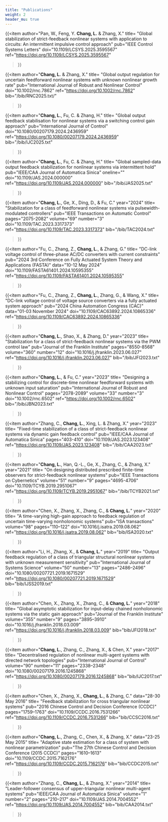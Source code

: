 ```yaml
---
title: "Publications"
weight: 2
header_mu: true
---
```



{{<item 
author="Pan, W., Feng, Y. **Chang, L.** & Zhang, X." 
title= "Global stabilization of strict-feedback nonlinear systems with application to circuits: An intermittent impulsive control approach"
pub="IEEE Control Systems Letters"
doi="10.1109/LCSYS.2025.3595567"
ref="https://doi.org/10.1109/LCSYS.2025.3595567"
>}}



{{<item 
author="**Chang, L.** & Zhang, X." 
title= "Global output regulation for uncertain feedforward nonlinear systems with unknown nonlinear growth rate" 
pub="International Journal of Robust and Nonlinear Control"
doi="10.1002/rnc.7862"
ref="https://doi.org/10.1002/rnc.7862"
bib="/bib/RNC2025.txt/"
>}}

{{<item 
author="**Chang, L.**, Fu, C. & Zhang, H." 
title= "Global output feedback stabilisation for nonlinear systems via a switching control gain approach" 
pub="International Journal of Control"
doi="10.1080/00207179.2024.2436959"
ref="https://doi.org/10.1080/00207179.2024.2436959"
bib="/bib/IJC2025.txt"
>}}


{{<item 
author="**Chang, L.**, Fu, C. & Zhang, H." 
title= "Global sampled-data output feedback stabilization for nonlinear systems via intermittent hold" 
pub="IEEE/CAA Journal of Automatica Sinica"
oneline=""
doi="10.1109/JAS.2024.000000"
ref="https://doi.org/10.1109/JAS.2024.000000"
bib="/bib/JAS2025.txt"
>}}


{{<item 
author="**Chang, L.**, Ge, X., Ding, D., & Fu, C." 
year="2024" 
title= "Stabilization for a class of feedforward nonlinear systems via pulsewidth-modulated controllers" 
pub="IEEE Transactions on Automatic Control"
pages="2075-2082"
volume="69"
number="3"
doi="10.1109/TAC.2023.3317373"
ref="https://doi.org/10.1109/TAC.2023.3317373"
bib="/bib/TAC2024.txt"
>}}

{{<item 
author="Fu, C., Zhang, Z., **Chang, L.**, & Zhang, G." 
title= "DC-link voltage control of three-phase AC/DC converters with current constraints" 
pub="2024 3rd Conference on Fully Actuated System Theory and Applications (FASTA)" 
data="10-12 May 2024"
doi="10.1109/FASTA61401.2024.10595355"
ref="https://doi.org/10.1109/FASTA61401.2024.10595355"
>}}


{{<item 
author="Fu, C., Zhang, Z., **Chang, L.**,  Zhang, G., & Wang, X." 
title= "DC-link voltage control of voltage source converters via a fully actuated system approach" 
pub="2024 China Automation Congress (CAC)" 
data="01-03 November 2024"
doi="10.1109/CAC63892.2024.10865336"
ref="https://doi.org/10.1109/CAC63892.2024.10865336"
>}}



{{<item 
author="**Chang, L.**, Shao, X., & Zhang, D." 
year="2023" 
title= "Stabilization for a class of strict-feedback nonlinear systems via the PWM control law" 
pub="Journal of the Franklin Institute" 
pages="8550-8568"
volume="360"
number="12"
doi="10.1016/j.jfranklin.2023.06.027"
ref="https://doi.org/10.1016/j.jfranklin.2023.06.027"
bib="/bib/JFI2023.txt"
>}}


{{<item 
author="**Chang, L.**, & Fu, C." 
year="2023" 
title= "Designing a stabilizing control for discrete-time nonlinear feedforward systems with unknown input saturation" 
pub="International Journal of Robust and Nonlinear Control" 
pages="2078-2089"
volume="33"
number="3"
doi="10.1002/rnc.6502"
ref="https://doi.org/10.1002/rnc.6502"
bib="/bib/JBN2023.txt"
>}}
  
{{<item 
author="Zhang, C., **Chang, L.**, Xing, L. & Zhang, X." 
year="2023" 
title= "Fixed-time stabilization of a class of strict-feedback nonlinear systems via dynamic gain feedback control" 
pub="IEEE/CAA Journal of Automatica Sinica" 
pages="403-410"
doi="10.1109/JAS.2023.123408"
ref="https://doi.org/10.1109/JAS.2023.123408"
bib="/bib/CAA2023.txt"
>}}
  
{{<item 
author="**Chang, L.**, Han, Q.-L., Ge, X., Zhang, C., & Zhang, X." 
year="2021" 
title= "On designing distributed prescribed finite-time observers for strict-feedback nonlinear systems" 
pub="IEEE Transactions on Cybernetics" 
volume="51"
number="9"
pages="4695-4706"
doi="10.1109/TCYB.2019.2951067"
ref="https://doi.org/10.1109/TCYB.2019.2951067"
bib="/bib/TCYB2021.txt"
>}}

{{<item 
author="Chen, X., Zhang, X., Zhang, C., & **Chang, L.**" 
year="2020" 
title= "A time-varying high-gain approach to feedback regulation of uncertain time-varying nonholonomic systems" 
pub="ISA transactions" 
volume="98"
pages="110–122"
doi="10.1016/j.isatra.2019.08.062"
ref="https://doi.org/10.1016/j.isatra.2019.08.062"
bib="bib/ISA2020.txt"
>}}


{{<item 
author="Li, H., Zhang, X., & **Chang, L.**" 
year="2019" 
title= "Output feedback regulation of a class of triangular structural nonlinear systems with unknown measurement sensitivity" 
pub="International Journal of Systems Science" 
volume="50"
number="13"
pages="2486–2496"
doi="10.1080/00207721.2019.1671529"
ref="https://doi.org/10.1080/00207721.2019.1671529"
bib="bib/IJSS2019.txt"
>}}

{{<item 
author="Chen, X., Zhang, X., Zhang, C., & **Chang, L.**" 
year="2018" 
title= "Global asymptotic stabilization for input-delay chained nonholonomic systems via the static gain approach" 
pub="Journal of the Franklin Institute" 
volume="355"
number="9"
pages="3895–3910"
doi="10.1016/j.jfranklin.2018.03.009"
ref="https://doi.org/10.1016/j.jfranklin.2018.03.009"
bib="bib/JFI2018.txt"
>}}

{{<item 
author="**Chang, L.**, Zhang, C., Zhang, X., & Chen, X." 
year="2017" 
title= "Decentralised regulation of nonlinear multi-agent systems with directed network topologies" 
pub="International Journal of Control" 
volume="90"
number="11"
pages="2338–2348"
doi="10.1080/00207179.2016.1245868"
ref="https://doi.org/10.1080/00207179.2016.1245868"
bib="bib/IJC2017.txt"
>}}

{{<item 
author="Chen, X., Zhang, X., **Chang, L.**, & Zhang, C." 
data="28-30 May 2016" 
title= "Feedback stabilization for cross triangular nonlinear systems" 
pub="2016 Chinese Control and Decision Conference (CCDC)" 
pages="1759–1763"
doi="10.1109/CCDC.2016.7531266"
ref="https://doi.org/10.1109/CCDC.2016.7531266"
bib="bib/CCSC2016.txt"
>}}

{{<item 
author="**Chang, L.**, Zhang, C., Chen, X., & Zhang, X." 
data="23-25 May 2015" 
title= "Adaptive state estimation for a class of system with nonlinear parametrization" 
pub="The 27th Chinese Control and Decision Conference (2015 CCDC)" 
pages="1610–1613"
doi="10.1109/CCDC.2015.7162176"
ref="https://doi.org/10.1109/CCDC.2015.7162176"
bib="bib/CCDC2015.txt"
>}}

{{<item 
author="Zhang, C., **Chang, L.**, & Zhang, X." 
year="2014" 
title= "Leader-follower consensus of upper-triangular nonlinear multi-agent systems" 
pub="IEEE/CAA Journal of Automatica Sinica" 
volume="1"
number="2"
pages="210–217"
doi="10.1109/JAS.2014.7004552"
ref="https://doi.org/10.1109/JAS.2014.7004552"
bib="bib/CAA2014.txt"
>}}
